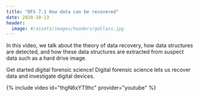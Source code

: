 ```yaml
---
title: "DFS 7.1 How data can be recovered"
date: 2020-10-13
header:
  image: #/assets/images/headers/goClass.jpg
---
```


In this video, we talk about the theory of data recovery, how data structures are detected, and how these data structures are extracted from suspect data such as a hard drive image.

Get started digital forensic science! Digital forensic science lets us recover data and investigate digital devices.

{% include video id="thgN6xYT9hc" provider="youtube" %}